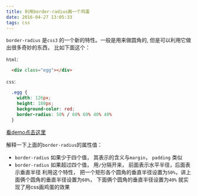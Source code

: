 ```yaml
---
title: 利用border-radius画一个鸡蛋
date: 2016-04-27 13:05:33
tags: css
---
```


`border-radius` 是`css3` 的一个新的特性。一般是用来做圆角的, 但是可以利用它做出很多奇妙的东西， 比如下面这个：

`html`:
``` html
  <div class="egg"></div>
```

`css`:
```css
  .egg {
    width: 126px;
    height: 180px;
    background-color: red;
    border-radius: 50% / 60% 60% 40% 40%
  }
```
[看demo点击这里](jackpanyj.github.io/blog_demo/border-radius/index.html)

解释一下上面的`border-radius`的属性值：

  + `border-radius` 如果少于四个值， 其表示的含义与`margin`， `padding` 类似
  + `border-radius` 如果超过四个值， 用`/`分隔开来， 前面表示水平半径，后面表示垂直半径
利用这个特性， 把一个矩形各个圆角的垂直半径设置为`50%`，讲上面俩个圆角的垂直半径设置为`60%`， 下面俩个圆角的垂直半径设置为`40%` 就实现了用css画鸡蛋的效果

